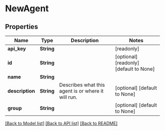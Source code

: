 # NewAgent

## Properties
Name | Type | Description | Notes
------------ | ------------- | ------------- | -------------
**api_key** | **String** |  | [readonly] 
**id** | **String** |  | [optional] [readonly] [default to None]
**name** | **String** |  | 
**description** | **String** | Describes what this agent is or where it will run. | [optional] [default to None]
**group** | **String** |  | [optional] [default to None]

[[Back to Model list]](../README.md#documentation-for-models) [[Back to API list]](../README.md#documentation-for-api-endpoints) [[Back to README]](../README.md)


